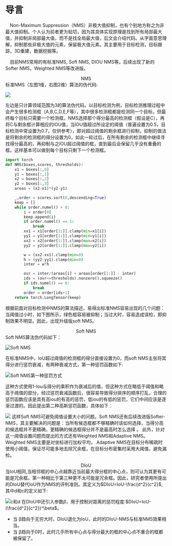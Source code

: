 # 导言
&ensp;&ensp;Non-Maximum Suppression（NMS）非极大值抑制，也有个别地方称之为非最大值抑制。个人认为前者更为贴切，因为其具体实现原理是找到所有局部最大值，并抑制非局部最大值，而不是找全局最大值，后文会介绍代码。从字面意思理解，抑制那些非极大值的元素，保留极大值元素。其主要用于目标检测，目标跟踪，3D重建，数据挖掘等。

&ensp;&ensp;目前NMS常用的有标准NMS, Soft  NMS, DIOU NMS等。后续出现了新的Softer NMS，Weighted NMS等改进版。
<div style="text-align: center;">NMS</div>
标准NMS（左图1维，右图2维）算法的伪代码:

![](https://raw.githubusercontent.com/wh21118310/drawing-bed/main/image/img.png)

左边是只计算领域范围为3的算法伪代码。以目标检测为例，目标检测推理过程中会产生很多检测框（A,B,C,D,E,F等），其中很多检测框都是检测同一个目标，但最终每个目标只需要一个检测框，NMS选择那个得分最高的检测框（假设是C），再将C与剩余框计算相应的IOU值，当IOU值超过所设定的阈值（普遍设置为0.5，目标检测中常设置为0.7，仅供参考），即对超过阈值的剩余框进行抑制，抑制的做法是将剩余的检测框的得分设置为0，如此一轮过后，在所有剩余的检测框中继续寻找得分最高的，再抑制与之IOU超过阈值的框，直到最后会保留几乎没有重叠的框。这样基本可以做到每个目标只剩下一个检测框。
```python
import torch
def NMS(boxes,scores, thresholds):
    x1 = boxes[:,0]
    y1 = boxes[:,1]
    x2 = boxes[:,2]
    y2 = boxes[:,3]
    areas = (x2-x1)*(y2-y1)

    _,order = scores.sort(0,descending=True)
    keep = []
    while order.numel() > 0:
        i = order[0]
        keep.append(i)
        if order.numel() == 1:
            break
        xx1 = x1[order[1:]].clamp(min=x1[i])
        yy1 = y1[order[1:]].clamp(min=y1[i])
        xx2 = x2[order[1:]].clamp(max=x2[i])
        yy2 = y2[order[1:]].clamp(max=y2[i])

        w = (xx2-xx1).clamp(min=0)
        h = (yy2-yy1).clamp(min=0)
        inter = w*h

        ovr = inter/(areas[i] + areas[order[1:]] - inter)
        ids = (ovr<=thresholds).nonzero().squeeze()
        if ids.numel() == 0:
            break
        order = order[ids+1]
    return torch.LongTensor(keep)
```
 根据前面对目标检测中NMS的算法描述，易得出标准NMS容易出现的几个问题：当阈值过小时，如下图所示，绿色框容易被抑制；当过大时，容易造成误检，即抑制效果不明显。因此，出现升级版soft NMS。
 <div style="text-align: center;">Soft NMS</div>
Soft NMS算法伪代码如下：

![Soft NMS](D:\coding\Python\AfterGraduate\日常\图片素材集合\img_1.png)

在标准NMS中，IoU超过阈值的检测框的得分直接设置为0，而soft NMS主张将其得分进行惩罚衰减，有两种衰减方式，第一种惩罚函数如下:

![Soft NMS第一种惩罚方式](D:\coding\Python\AfterGraduate\日常\图片素材集合\img_2.png)

这种方式使用1-Iou与得分的乘积作为衰减后的值，但这种方式在略低于阈值和略高于阈值的部分，经过惩罚衰减函数后，很容易导致得分排序的顺序打乱，合理的惩罚函数应该是具有高iou的有高的惩罚，低iou的有低的惩罚，它们中间应该是逐渐过渡的。因此提出第二种高斯惩罚函数，具体如下：

![](D:\coding\Python\AfterGraduate\日常\图片素材集合\img_3.png)
这样Soft NMS可避免阈值设置大小的问题。Soft NMS还有后续改进版Softer-NMS，其主要解决的问题是：当所有候选框都不够精确时该如何选择，当得分高的候选框并不更精确，更精确的候选框得分并不是最高时怎么选择 。
此外，针对这一阈值设置问题而提出的方式还有Weighted NMS和Adaptive NMS。 Weighted NMS主要是对坐标进行加权平均， Adaptive NMS在目标分布稀疏时使用小阈值，保证尽可能多地去除冗余框，在目标分布密集时采用大阈值，避免漏检。
<div style="text-align: center;">DIoU</div>
当IoU相同,当相邻框的中心点越靠近当前最大得分框的中心点，则可认为其更有可能是冗余框。第一种相比于第三种更不太可能是冗余框。因此，研究者使用所提出的DIoU替代IoU作为NMS的评判准则。其定义为$DIoU=IoU-\frac{d^2}{c^2}$,其中d和c的定义如下:

![c和d](D:\coding\Python\AfterGraduate\日常\图片素材集合\img_4.png)
在DIoU中还引入参数$\beta$，用于控制对距离的惩罚程度:$DIoU=IoU-(\frac{d^2}{c^2})^\beta$。
* 当 β趋向于无穷大时，DIoU退化为IoU，此时的DIoU-NMS与标准NMS效果相当。
* 当 β趋向于0时，此时几乎所有中心点与得分最大的框的中心点不重合的框都被保留了。